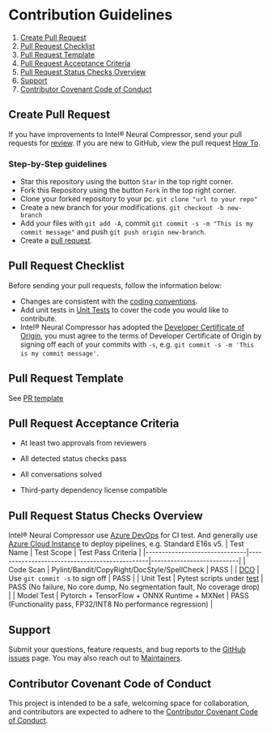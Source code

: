 Contribution Guidelines
=======================
1. [Create Pull Request](#create-pull-request)
2. [Pull Request Checklist](#pull-request-checklist)
3. [Pull Request Template](#pull-request-template)
4. [Pull Request Acceptance Criteria](#pull-request-acceptance-criteria)
5. [Pull Request Status Checks Overview](#pull-request-status-checks-overview)
6. [Support](#support)
7. [Contributor Covenant Code of Conduct](#contributor-covenant-code-of-conduct)

## Create Pull Request
If you have improvements to Intel® Neural Compressor, send your pull requests for
[review](https://github.com/intel/neural-compressor/pulls).
If you are new to GitHub, view the pull request [How To](https://help.github.com/articles/using-pull-requests/).
### Step-by-Step guidelines
- Star this repository using the button `Star` in the top right corner.
- Fork this Repository using the button `Fork` in the top right corner.
- Clone your forked repository to your pc.
`git clone "url to your repo"`
- Create a new branch for your modifications.
`git checkout -b new-branch`
- Add your files with `git add -A`, commit `git commit -s -m "This is my commit message"` and push `git push origin new-branch`.
- Create a [pull request](https://github.com/intel/neural-compressor/pulls).

## Pull Request Checklist

Before sending your pull requests, follow the information below:

- Changes are consistent with the [coding conventions](./coding_style.md).
- Add unit tests in [Unit Tests](https://github.com/intel/neural-compressor/tree/master/test) to cover the code you would like to contribute.
- Intel® Neural Compressor has adopted the [Developer Certificate of Origin](https://en.wikipedia.org/wiki/Developer_Certificate_of_Origin), you must agree to the terms of Developer Certificate of Origin by signing off each of your commits with `-s`, e.g. `git commit -s -m 'This is my commit message'`.

## Pull Request Template

See [PR template](/.github/pull_request_template.md)

## Pull Request Acceptance Criteria
- At least two approvals from reviewers

- All detected status checks pass

- All conversations solved

- Third-party dependency license compatible

## Pull Request Status Checks Overview
Intel® Neural Compressor use [Azure DevOps](https://learn.microsoft.com/en-us/azure/devops/pipelines/?view=azure-devops) for CI test.
And generally use [Azure Cloud Instance](https://azure.microsoft.com/en-us/pricing/purchase-options/pay-as-you-go) to deploy pipelines, e.g. Standard E16s v5.
|     Test Name                 |     Test Scope                                |     Test Pass Criteria    |
|-------------------------------|-----------------------------------------------|---------------------------|
|     Code Scan                 |     Pylint/Bandit/CopyRight/DocStyle/SpellCheck       |     PASS          |
|     [DCO](https://github.com/apps/dco/)     |     Use `git commit -s` to sign off     |     PASS          |
|     Unit Test                 |     Pytest scripts under [test](/test)                |      PASS (No failure, No core dump, No segmentation fault, No coverage drop)      |
|     Model Test                |     Pytorch + TensorFlow + ONNX Runtime + MXNet         |      PASS (Functionality pass, FP32/INT8 No performance regression)       |

## Support

Submit your questions, feature requests, and bug reports to the
[GitHub issues](https://github.com/intel/neural-compressor/issues) page. You may also reach out to [Maintainers](mailto:inc.maintainers@intel.com).

## Contributor Covenant Code of Conduct

This project is intended to be a safe, welcoming space for collaboration, and contributors are expected to adhere to the [Contributor Covenant Code of Conduct](./CODE_OF_CONDUCT.md).

